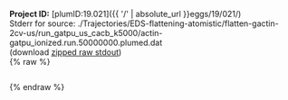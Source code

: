 **Project ID:** [plumID:19.021]({{ '/' | absolute_url }}eggs/19/021/)  
Stderr for source:  ./Trajectories/EDS-flattening-atomistic/flatten-gactin-2cv-us/run_gatpu_us_cacb_k5000/actin-gatpu_ionized.run.50000000.plumed.dat   
(download [zipped raw stdout](actin-gatpu_ionized.run.50000000.plumed.dat.plumed.stdout.txt.zip))  
{% raw %}
<pre>
</pre>
{% endraw %}
